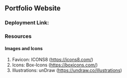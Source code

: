 ## Portfolio Website

### Deployment Link: 


### Resources
#### Images and Icons
1. Favicon: ICONS8 (https://icons8.com/) 
2. Icons: Box-Icons (https://boxicons.com/)
3. Illustrations: unDraw (https://undraw.co/illustrations)
